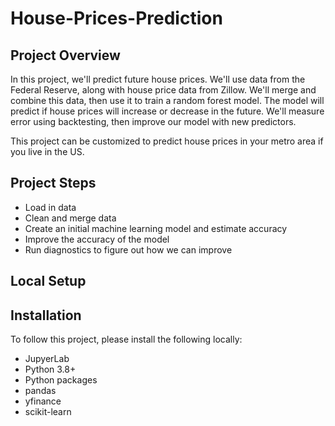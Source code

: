 # House-Prices-Prediction

## Project Overview

In this project, we'll predict future house prices. We'll use data from the Federal Reserve, along with house price data from Zillow. We'll merge and combine this data, then use it to train a random forest model. The model will predict if house prices will increase or decrease in the future. We'll measure error using backtesting, then improve our model with new predictors.

This project can be customized to predict house prices in your metro area if you live in the US.

## Project Steps

-  Load in data
-  Clean and merge data
-  Create an initial machine learning model and estimate accuracy
-  Improve the accuracy of the model
-  Run diagnostics to figure out how we can improve

## Local Setup

## Installation

To follow this project, please install the following locally:

-  JupyerLab
-  Python 3.8+
-  Python packages
-  pandas
-  yfinance
-  scikit-learn
